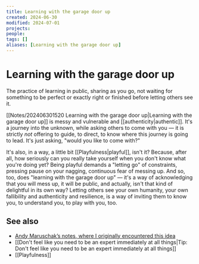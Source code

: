 ```yaml
---
title: Learning with the garage door up
created: 2024-06-30
modified: 2024-07-01
projects: 
people: 
tags: []
aliases: [Learning with the garage door up]
---
```


# Learning with the garage door up
The practice of learning in public, sharing as you go, not waiting for something to be perfect or exactly right or finished before letting others see it.

[[Notes/202406301520 Learning with the garage door up|Learning with the garage door up]] is messy and vulnerable and [[authenticity|authentic]]. It's a journey into the unknown, while asking others to come with you — it is strictly *not* offering to guide, to direct, to know where this journey is going to lead. It's just asking, "would you like to come with?"

It's also, in a way, a little bit [[Playfulness|playful]], isn't it? Because, after all, how seriously can you really take yourself when you don't know what you're doing yet? Being playful demands a "letting go" of constraints, pressing pause on your nagging, continuous fear of messing up. And so, too, does "learning with the garage door up" — it's a way of acknowledging that you will mess up, it will be public, and actually, isn't that kind of delightful in its own way? Letting others see your own humanity, your own fallibility and authenticity and resilience, is a way of inviting them to know you, to understand you, to play with you, too.

## See also
- [Andy Maruschak’s notes, where I originally encountered this idea](https://notes.andymatuschak.org/zCMhncA1iSE74MKKYQS5PBZ)
- [[Don't feel like you need to be an expert immediately at all things|Tip: Don't feel like you need to be an expert immediately at all things]]
- [[Playfulness]]
